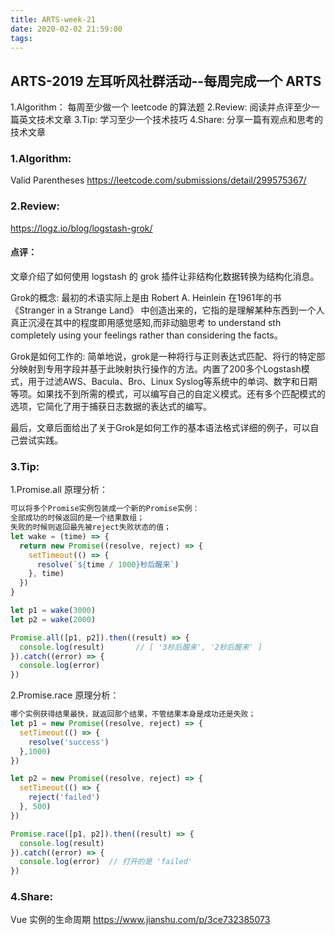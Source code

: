 ```yaml
---
title: ARTS-week-21
date: 2020-02-02 21:59:00
tags:
---
```


## ARTS-2019 左耳听风社群活动--每周完成一个 ARTS
1.Algorithm： 每周至少做一个 leetcode 的算法题
2.Review: 阅读并点评至少一篇英文技术文章
3.Tip: 学习至少一个技术技巧
4.Share: 分享一篇有观点和思考的技术文章

### 1.Algorithm:

Valid Parentheses https://leetcode.com/submissions/detail/299575367/

### 2.Review:

https://logz.io/blog/logstash-grok/

#### 点评：

文章介绍了如何使用 logstash 的 grok 插件让非结构化数据转换为结构化消息。

Grok的概念:
最初的术语实际上是由 Robert A. Heinlein 在1961年的书 《Stranger in a Strange Land》 中创造出来的，它指的是理解某种东西到一个人真正沉浸在其中的程度即用感觉感知,而非动脑思考 to understand sth completely using your feelings rather than considering the facts。

Grok是如何工作的:
简单地说，grok是一种将行与正则表达式匹配、将行的特定部分映射到专用字段并基于此映射执行操作的方法。内置了200多个Logstash模式，用于过滤AWS、Bacula、Bro、Linux Syslog等系统中的单词、数字和日期等项。如果找不到所需的模式，可以编写自己的自定义模式。还有多个匹配模式的选项，它简化了用于捕获日志数据的表达式的编写。

最后，文章后面给出了关于Grok是如何工作的基本语法格式详细的例子，可以自己尝试实践。

### 3.Tip:
	
1.Promise.all 原理分析：
``` javascript
可以将多个Promise实例包装成一个新的Promise实例：
全部成功的时候返回的是一个结果数组；
失败的时候则返回最先被reject失败状态的值；
let wake = (time) => {
  return new Promise((resolve, reject) => {
    setTimeout(() => {
      resolve(`${time / 1000}秒后醒来`)
    }, time)
  })
}

let p1 = wake(3000)
let p2 = wake(2000)

Promise.all([p1, p2]).then((result) => {
  console.log(result)       // [ '3秒后醒来', '2秒后醒来' ]
}).catch((error) => {
  console.log(error)
})

```

2.Promise.race 原理分析：
``` javascript
哪个实例获得结果最快，就返回那个结果，不管结果本身是成功还是失败；
let p1 = new Promise((resolve, reject) => {
  setTimeout(() => {
    resolve('success')
  },1000)
})

let p2 = new Promise((resolve, reject) => {
  setTimeout(() => {
    reject('failed')
  }, 500)
})

Promise.race([p1, p2]).then((result) => {
  console.log(result)
}).catch((error) => {
  console.log(error)  // 打开的是 'failed'
})
```

### 4.Share:

Vue 实例的生命周期
https://www.jianshu.com/p/3ce732385073
